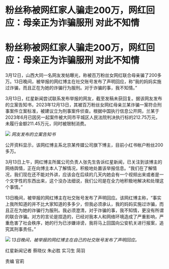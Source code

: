 # 粉丝称被网红家人骗走200万，网红回应：母亲正为诈骗服刑 对此不知情

# 粉丝称被网红家人骗走200万，网红回应：母亲正为诈骗服刑 对此不知情

3月12日，山西大同一名网友发帖曝光，称被百万粉丝女网红联合母亲骗了200多万。13日晚间，被举报的网红博主在社交账号发布了声明回应，称“我的妈妈实施过诈骗，而且正在为她的诈骗行为服刑。对于诈骗的事，我不知情。”

3月13日，红星新闻尝试联系发布举报的网友，截至发稿未获回复。据该网友发布的立案告知书，2023年12月13日，其被百万粉丝女网红母亲兰某诈骗一案符合刑事案件立案标准，被建议立为刑事案件侦查。根据中国执行信息公开网，兰某于2023年6月已因另一起案件被大同市平城区人民法院判决执行标的212.75万元，未履行金额211.45万元，同时被限制消费。

![](https://inews.gtimg.com/om_bt/OGOGXpGtgAmV7WJAbU6rpwLFlH2YhBN2EjrfbfukFlShMAA/1000)
_网友发布的立案告知书_

公开资料显示，该网红博主系北京某传媒公司旗下博主，目前小红书帐户粉丝200多万。

3月13日上午，网红博主所属公司负责人张先生告诉红星新闻，已关注到该博主的网络舆情，正在向博主本人了解情况，积极地处置该举报信息。“我们在了解情况，我们现在还不能对外讲，应该会在后续的几天内她会有一个视频出来或者是一个文字性的东西出来，这个没办法细说，我们公司是在全力地积极地解决和处理这个事情。”

13日晚间，被举报的网红博主在社交账号发布了声明回应。该网红博主称，“事实上我所知道的并不比大家知道的多多少，但我必须承认，我的妈妈实施过诈骗，而且正在为她的诈骗行为服刑。我必须澄清，对于诈骗的事，我不知情，更没有所谓的联合诈骗。对方的言论是捏造的，已经对我本人和网络环境造成了严重影响，严重危害了社会秩序，她的行为已涉嫌诽谤，我将马上回国向公安机关进行报案，追究其刑事责任。”

![](https://inews.gtimg.com/om_bt/Oj7k6idXbxKgo4wXQmhSgtbLHGt6gJRdsZa7ykNM5nBRYAA/1000)
_13日晚间，被举报的网红博主在自己的社交账号发布了声明回应。_

红星新闻记者 蔡晓仪 朱必胜 实习生 简羽

责编 官莉

